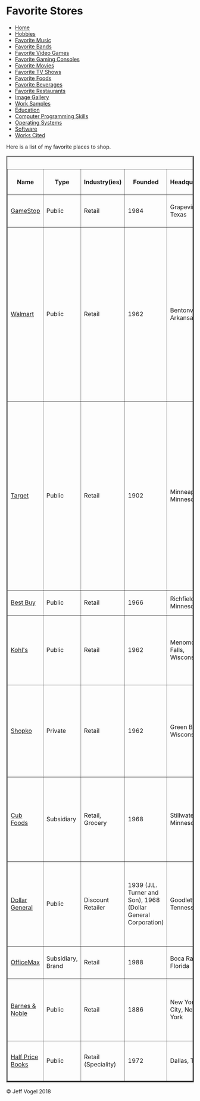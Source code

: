 <head>
	<link href="Website About Me - print.md" rel="stylesheet"/>
	</head>
<body onload="FavoriteStoresProcess()">
		<div class = "header">
			<h1>Favorite Stores</h1>
		</div>
		<div class ="nav">
			<ul>
				<li><a href="Website About Me - Main - print.md">Home</a></li>
				<li><a href="Website About Me - Hobbies - print.md">Hobbies</a></li>
				<li><a href="Website About Me - Favorite Music - print.md">Favorite Music</a></li>
				<li><a href="Website About Me - Favorite Bands - print.md">Favorite Bands</a></li>
				<li><a href="Website About Me - Favorite Video Games - print.md">Favorite Video Games</a></li>
				<li><a href="Website About Me - Favorite Gaming Consoles - print.md">Favorite Gaming Consoles</a></li>
				<li><a href="Website About Me - Favorite Movies - print.md">Favorite Movies</a></li>
				<li><a href="Website About Me - Favorite TV Shows - print.md">Favorite TV Shows</a></li>
				<li><a href="Website About Me - Favorite Foods - print.md">Favorite Foods</a></li>
				<li><a href="Website About Me - Favorite Beverages - print.md">Favorite Beverages</a></li>
				<li><a href="Website About Me - Favorite Restaurants - print.md">Favorite Restaurants</a></li>
				<li><a href="Website About Me - Image Gallery - print.md">Image Gallery</a></li>
				<li><a href="Website About Me - Work Samples - print.md">Work Samples</a></li>
				<li><a href="Website About Me - Education - print.md">Education</a></li>
				<li><a href="Website About Me - Computer Programming Skills - print.md">Computer Programming Skills</a></li>
				<li><a href="Website About Me - Operating Systems - print.md">Operating Systems</a></li>
				<li><a href="Website About Me - Software - print.md">Software</a></li>
				<li><a href="Website About Me - Works Cited - print.md">Works Cited</a></li>
			</ul>
		</div>
		<div class = "content">
			<p>Here is a list of my favorite places to shop.</p>
			<div id = "myFavoriteStoresDivElement">
				<table border = "3">
				<caption>Favorite Stores</caption>
					<tr>
						<th>Name</th>
						<th>Type</th>
						<th>Industry(ies)</th>
						<th>Founded</th>
						<th>Headquarters</th>
						<th>Number of Locations</th>
						<th>Product(s)</th>
						<th>Division(s)</th>
						<th>Number of Employees</th>
						<th>Founder(s)</th>
						<th>Revenue</th>
						<th>Resource Number</th>
					</tr>
					<tr>
						<td><a href="http://www.gamestop.com/">GameStop</a></td>
						<td>Public</td>
						<td>Retail</td>
						<td>1984</td>
						<td>Grapevine, Texas</td>
						<td>7,117</td>
						<td>Video Games, Consoles, Accessories</td>
						<td>Video Game Brands, Technology Brands</td>
						<td>20,000</td>
						<td>James McCurry, Gary M. Kusin</td>
						<td>$9 Billion (US)</td>
						<td><a href="Website About Me - Works Cited - print.md">1</a></td>
					</tr>
					<tr>
						<td><a href="https://www.walmart.com/">Walmart</a></td>
						<td>Public</td>
						<td>Retail</td>
						<td>1962</td>
						<td>Bentonville, Arkansas</td>
						<td>11,695</td>
						<td>Electronics, Movies and Music, Home and Furniture, Home Improvement, Clothing, Footwear, Jewelry, Toys, Health and Beauty, Pet Supplies, Sporting Goods and Fitness, Auto, Photo Finishing, Craft Supplies, Party Supplies, Grocery</td>
						<td>Walmart U.S. Walmart International, Sam's Club, Global eCommerce</td>
						<td>2.3 Million</td>
						<td>Sam Walton</td>
						<td>485.87 billion (US)</td>
						<td><a href="Website About Me - Works Cited - print.md">2</a></td>
					</tr>
					<tr>
						<td><a href="https://www.target.com/">Target</a></td>
						<td>Public</td>
						<td>Retail</td>
						<td>1902</td>
						<td>Minneapolis, Minnesota</td>
						<td>1,816</td>
						<td>Beauty and Health Products, Bedding, Clothing and Accessories, Electronics, Food, Furniture, Housewares, Jewelry, Gardening Supplies, Pet Supplies, Shoes, Sporting Goods, Toys/Games, Small Appliances, Office Supplies, Books, Movies, Music</td>
						<td>Financial and Retail Services, Target Sourcing Services</td>
						<td>341,000</td>
						<td>George Dayton</td>
						<td>$69.495 billion (US)</td>
						<td><a href="Website About Me - Works Cited - print.md">3</a></td>
					</tr>
					<tr>
						<td><a href="http://www.bestbuy.com/">Best Buy</a></td>
						<td>Public</td>
						<td>Retail</td>
						<td>1966</td>
						<td>Richfield, Minnesota</td>
						<td>1,026</td>
						<td>Consumer Electronics</td>
						<td>Geek Squad, Magnolia, Pacific Sales</td>
						<td>125,000</td>
						<td>Richard M. Schulze</td>
						<td>$44.092 billion (US)</td>
						<td><a href="Website About Me - Works Cited - print.md">4</a></td>
					</tr>
					<tr>
						<td><a href="https://www.kohls.com/">Kohl's</a></td>
						<td>Public</td>
						<td>Retail</td>
						<td>1962</td>
						<td>Menomonee Falls, Wisconsin</td>
						<td>1,155</td>
						<td>Clothing, Footwear, Bedding, Furniture, Jewelry, Beauty Products, Electronics, Housewares</td>
						<td>None</td>
						<td>138,000</td>
						<td>Maxwell Kohl</td>
						<td>$18.686 billion (US)</td>
						<td><a href="Website About Me - Works Cited - print.md">5</a></td>
					</tr>
					<tr>
						<td><a href="http://www.shopko.com/">Shopko</a></td>
						<td>Private</td>
						<td>Retail</td>
						<td>1962</td>
						<td>Green Bay, Wisconsin</td>
						<td>357</td>
						<td>Clothing, Footwear, Bedding, Furniture, Jewelry, Beauty Products, Electronics, Market, Housewares, Contact Lenses</td>
						<td>None</td>
						<td>16,900</td>
						<td>James Ruben</td>
						<td>$3.25 billion (US)</td>
						<td><a href="Website About Me - Works Cited - print.md">6</a></td>
					</tr>
					<tr>
						<td><a href="https://www.cub.com/">Cub Foods</a></td>
						<td>Subsidiary</td>
						<td>Retail, Grocery</td>
						<td>1968</td>
						<td>Stillwater, Minnesota</td>
						<td>81</td>
						<td>Bakery, Dairy, Deli, Frozen Foods, Grocery, Meat, Pharmacy, Produce, Seafood, Snacks, Liquor</td>
						<td>None</td>
						<td>100+</td>
						<td>Charles Hooley, Jack Hooley, Robert Thueson, Culver Davis Jr.</td>
						<td>None</td>
						<td><a href="Website About Me - Works Cited - print.md">7</a></td>
					</tr>
					<tr>
						<td><a href="http://www.dollargeneral.com/">Dollar General</a></td>
						<td>Public</td>
						<td>Discount Retailer</td>
						<td>1939 (J.L. Turner and Son), 1968 (Dollar General Corporation)</td>
						<td>Goodlettsville, Tennessee</td>
						<td>14,000</td>
						<td>Clothing, Cleaning Supplies, Home Decor, Health & Beauty, Aids, Pet Supplies, Toys, Seasonal Items, Grocery</td>
						<td>Dollar General Market</td>
						<td>100+</td>
						<td>J.L. Turner, Cal Turner</td>
						<td>$20.369 billion (US)</td>
						<td><a href="Website About Me - Works Cited - print.md">8</a></td>
					</tr>
					<tr>
						<td><a href="https://www.officedepot.com/">OfficeMax</a></td>
						<td>Subsidiary, Brand</td>
						<td>Retail</td>
						<td>1988</td>
						<td>Boca Raton, Florida</td>
						<td>941</td>
						<td>Office Supplies</td>
						<td>None</td>
						<td>100+</td>
						<td>Bob Hurwitz, Michael Feuer</td>
						<td>None</td>
						<td><a href="Website About Me - Resources - print.md">9</a></td>
					</tr>
					<tr>
						<td><a href="https://www.barnesandnoble.com/">Barnes & Noble</a></td>
						<td>Public</td>
						<td>Retail</td>
						<td>1886</td>
						<td>New York City, New York</td>
						<td>781</td>
						<td>Nook, SparkNotes</td>
						<td>None</td>
						<td>26,000</td>
						<td>Charles M. Barnes, William Barnes, G. Clifford Noble, Leonard Riggio</td>
						<td>$4.164 billion (US)</td>
						<td><a href="Website About Me - Works Cited - print.md">10</a></td>
					</tr>
					<tr>
						<td><a href="https://www.hpb.com/home">Half Price Books</a></td>
						<td>Public</td>
						<td>Retail (Speciality)</td>
						<td>1972</td>
						<td>Dallas, Texas</td>
						<td>127</td>
						<td>Books, Records, CDs, DVDs, Magazines, Video Games</td>
						<td>None</td>
						<td>100+</td>
						<td>Ken Gjemre, Pat Anderson</td>
						<td>None</td>
						<td><a href="Website About Me - Works Cited - print.md">11</a></td>
					</tr>
				</table>
			</div>
		</div>
		<div class = "footer">
			<p>&copy; Jeff Vogel 2018</p>
		</div>
	</body>
